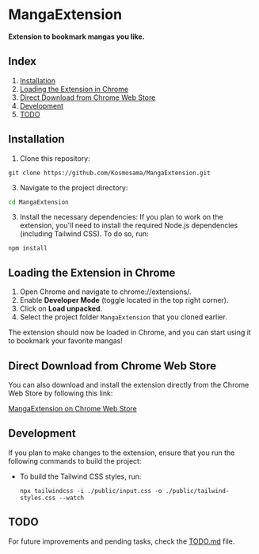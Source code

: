 # MangaExtension

**Extension to bookmark mangas you like.**

## Index

1. [Installation](#installation)
2. [Loading the Extension in Chrome](#loading-the-extension-in-chrome)
3. [Direct Download from Chrome Web Store](#direct-download-from-chrome-web-store)
4. [Development](#development)
5. [TODO](#todo)

## Installation

1. Clone this repository:
```git
git clone https://github.com/Kosmosama/MangaExtension.git
```
3. Navigate to the project directory:
```bash
cd MangaExtension
```
3. Install the necessary dependencies:
   If you plan to work on the extension, you'll need to install the required Node.js dependencies (including Tailwind CSS). To do so, run:
```node
npm install
```
## Loading the Extension in Chrome

1. Open Chrome and navigate to chrome://extensions/.
2. Enable **Developer Mode** (toggle located in the top right corner).
3. Click on **Load unpacked**.
4. Select the project folder `MangaExtension` that you cloned earlier.

The extension should now be loaded in Chrome, and you can start using it to bookmark your favorite mangas!

## Direct Download from Chrome Web Store

You can also download and install the extension directly from the Chrome Web Store by following this link:

[MangaExtension on Chrome Web Store](https://chromewebstore.google.com/detail/manga-library/agdepjcnhljkjcnnmanbooinhoaieidc)


## Development

If you plan to make changes to the extension, ensure that you run the following commands to build the project:

- To build the Tailwind CSS styles, run:
  ```
  npx tailwindcss -i ./public/input.css -o ./public/tailwind-styles.css --watch
  ```


## TODO

For future improvements and pending tasks, check the [TODO.md](./TODO.md) file.
